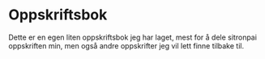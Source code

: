 # Oppskriftsbok

Dette er en egen liten oppskriftsbok jeg har laget, mest for å dele sitronpai oppskriften min, men også andre
oppskrifter jeg vil lett finne tilbake til.